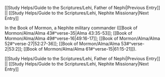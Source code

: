 [[Study Helps/Guide to the Scriptures/Lehi, Father of Nephi|Previous Entry]]  ||  [[Study Helps/Guide to the Scriptures/Lehi, Nephite Missionary|Next Entry]]

 In the Book of Mormon, a Nephite military commander ([[Book of Mormon/Alma/Alma 43#^verse-35|Alma 43:35-53]]; [[Book of Mormon/Alma/Alma 49#^verse-16|49:16-17]]; [[Book of Mormon/Alma/Alma 52#^verse-27|52:27-36]]; [[Book of Mormon/Alma/Alma 53#^verse-2|53:2]]; [[Book of Mormon/Alma/Alma 61#^verse-15|61:15-21]]).

[[Study Helps/Guide to the Scriptures/Lehi, Father of Nephi|Previous Entry]]  ||  [[Study Helps/Guide to the Scriptures/Lehi, Nephite Missionary|Next Entry]]